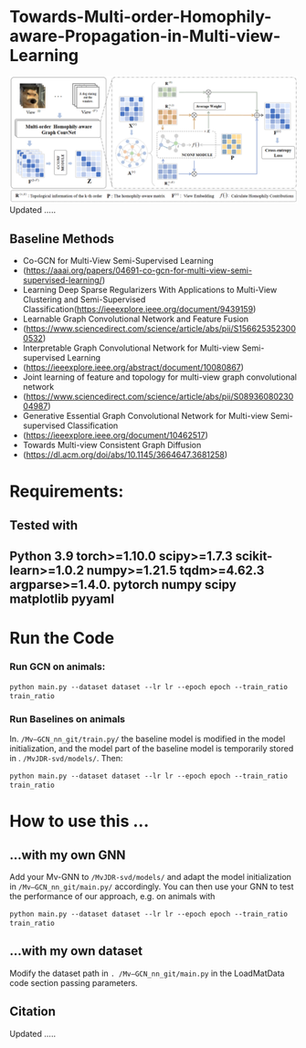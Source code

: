 # Towards-Multi-order-Homophily-aware-Propagation-in-Multi-view-Learning
![img.png](img.png)
Updated .....
## Baseline Methods
- Co-GCN for Multi-View Semi-Supervised Learning
- (https://aaai.org/papers/04691-co-gcn-for-multi-view-semi-supervised-learning/)
- Learning Deep Sparse Regularizers With Applications to Multi-View Clustering and Semi-Supervised Classification(https://ieeexplore.ieee.org/document/9439159)
- Learnable Graph Convolutional Network and Feature Fusion
- (https://www.sciencedirect.com/science/article/abs/pii/S1566253523000532)
- Interpretable Graph Convolutional Network for Multi-view Semi-supervised Learning
- (https://ieeexplore.ieee.org/abstract/document/10080867)
- Joint learning of feature and topology for multi-view graph convolutional network
- (https://www.sciencedirect.com/science/article/abs/pii/S0893608023004987)
- Generative Essential Graph Convolutional Network for Multi-view Semi-supervised Classification
- (https://ieeexplore.ieee.org/document/10462517)
- Towards Multi-view Consistent Graph Diffusion
- (https://dl.acm.org/doi/abs/10.1145/3664647.3681258)
# Requirements:
Tested with 
- 
  Python 3.9
  torch>=1.10.0
  scipy>=1.7.3
  scikit-learn>=1.0.2
  numpy>=1.21.5
  tqdm>=4.62.3
  argparse>=1.4.0.
  pytorch
  numpy scipy matplotlib pyyaml
- 

# Run the Code

### Run GCN on animals:

```
python main.py --dataset dataset --lr lr --epoch epoch --train_ratio train_ratio
```

### Run  Baselines on animals

In. `/Mv—GCN_nn_git/train.py/` the baseline model is modified in the model initialization, and the model part of the baseline model is temporarily stored in . `/MvJDR-svd/models/`.
Then:
```
python main.py --dataset dataset --lr lr --epoch epoch --train_ratio train_ratio
```

# How to use this ...

## ...with my own GNN

Add your Mv-GNN to `/MvJDR-svd/models/` and adapt the model initialization in `/Mv—GCN_nn_git/main.py/` accordingly. You can then use your GNN to test the performance of our approach, e.g. on animals with
```
python main.py --dataset dataset --lr lr --epoch epoch --train_ratio train_ratio
```

## ...with my own dataset

Modify the dataset path in `. /Mv—GCN_nn_git/main.py` in the LoadMatData code section passing parameters.

## Citation
Updated .....

